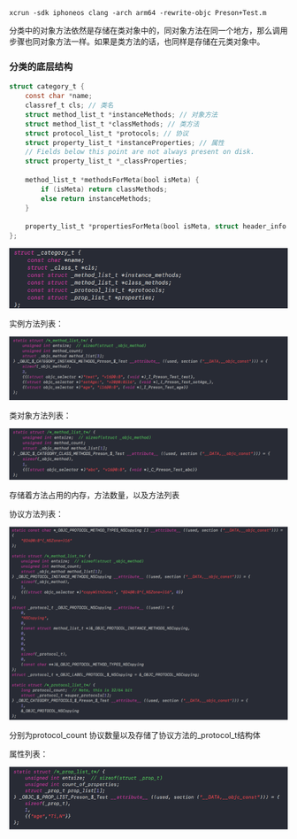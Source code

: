 ```
xcrun -sdk iphoneos clang -arch arm64 -rewrite-objc Preson+Test.m
```

分类中的对象方法依然是存储在类对象中的，同对象方法在同一个地方，那么调用步骤也同对象方法一样。如果是类方法的话，也同样是存储在元类对象中。

### 分类的底层结构

```objective-c
struct category_t {
    const char *name;
    classref_t cls; // 类名
    struct method_list_t *instanceMethods; // 对象方法
    struct method_list_t *classMethods; // 类方法
    struct protocol_list_t *protocols; // 协议
    struct property_list_t *instanceProperties; // 属性
    // Fields below this point are not always present on disk.
    struct property_list_t *_classProperties;

    method_list_t *methodsForMeta(bool isMeta) {
        if (isMeta) return classMethods;
        else return instanceMethods;
    }

    property_list_t *propertiesForMeta(bool isMeta, struct header_info *hi);
};
```



![c++文件中category_t结构体](image/1.png)

实例方法列表：

![对象方法列表结构体](image/1-20210407094819834.png)

类对象方法列表：

![类对象方法列表](image/1-20210407095205035.png)

存储着方法占用的内存，方法数量，以及方法列表

协议方法列表：

![协议方法列表](image/1-20210407095317297.png)

分别为protocol_count 协议数量以及存储了协议方法的_protocol_t结构体

属性列表：

![属性列表结构体](image/1-20210407095532388.png)

